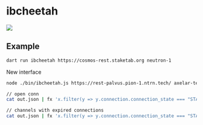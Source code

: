# ibcheetah

![](https://64.media.tumblr.com/23b88e2462a5e4a1ad6a9c6979dacf08/tumblr_mjzhv2lp3O1rlig6oo1_500.gifv)

## Example

```bash
dart run ibcheetah https://cosmos-rest.staketab.org neutron-1
```

New interface
```bash
node ./bin/ibcheetah.js https://rest-palvus.pion-1.ntrn.tech/ axelar-testnet-lisbon-3

// open conn
cat out.json | fx 'x.filter(y => y.connection.connection_state === "STATE_OPEN" && !y.channel.port_id.startsWith("icacontroller"))'

// channels with expired connections
cat out.json | fx 'x.filter(y => y.connection.connection_state === "STATE_OPEN" && y.connection.client_status === "Expired")' 'x.map(y => [y.channel.id, y.connection.connection_id])'
```
